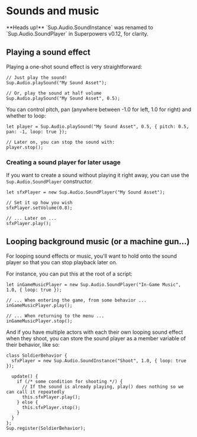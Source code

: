 # Sounds and music

<div class="note">
  **Heads up!** `Sup.Audio.SoundInstance` was renamed to `Sup.Audio.SoundPlayer` in Superpowers v0.12, for clarity.
</div>

## Playing a sound effect

Playing a one-shot sound effect is very straightforward:

```
// Just play the sound!
Sup.Audio.playSound("My Sound Asset");

// Or, play the sound at half volume
Sup.Audio.playSound("My Sound Asset", 0.5);
```

You can control pitch, pan (anywhere between -1.0 for left, 1.0 for right) and whether to loop:

```
let player = Sup.Audio.playSound("My Sound Asset", 0.5, { pitch: 0.5, pan: -1, loop: true });

// Later on, you can stop the sound with:
player.stop();
```

### Creating a sound player for later usage

If you want to create a sound without playing it right away,
you can use the `Sup.Audio.SoundPlayer` constructor.

```
let sfxPlayer = new Sup.Audio.SoundPlayer("My Sound Asset");

// Set it up how you wish
sfxPlayer.setVolume(0.8);

// ... Later on ...
sfxPlayer.play();
```

## Looping background music (or a machine gun...)

For looping sound effects or music, you'll want to hold onto the sound player
so that you can stop playback later on.

For instance, you can put this at the root of a script:

```
let inGameMusicPlayer = new Sup.Audio.SoundPlayer("In-Game Music", 1.0, { loop: true });

// ... When entering the game, from some behavior ...
inGameMusicPlayer.play();

// ... When returning to the menu ...
inGameMusicPlayer.stop();
``` 

And if you have multiple actors with each their own looping sound effect when they shoot,
you can store the sound player as a member variable of their behavior, like so:

```
class SoldierBehavior {
  sfxPlayer = new Sup.Audio.SoundInstance("Shoot", 1.0, { loop: true });

  update() {
    if (/* some condition for shooting */) {
      // If the sound is already playing, play() does nothing so we can call it repeatedly
      this.sfxPlayer.play();
    } else {
      this.sfxPlayer.stop();
    }
  }
};
Sup.register(SoldierBehavior);
```
